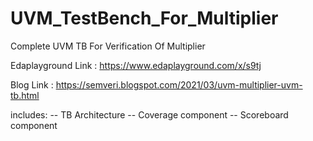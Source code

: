 # UVM_TestBench_For_Multiplier
Complete UVM TB For Verification Of Multiplier 

Edaplayground Link : https://www.edaplayground.com/x/s9tj

Blog Link          : https://semveri.blogspot.com/2021/03/uvm-multiplier-uvm-tb.html

includes:
-- TB Architecture
-- Coverage component
-- Scoreboard component
